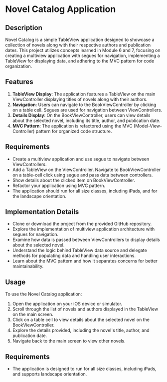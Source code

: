 # Novel Catalog Application

## Description
Novel Catalog is a simple TableView application designed to showcase a collection of novels along with their respective authors and publication dates. This project utilizes concepts learned in Module 6 and 7, focusing on creating a multiview application with segues for navigation, implementing a TableView for displaying data, and adhering to the MVC pattern for code organization.

## Features
1. **TableView Display**: The application features a TableView on the main ViewController displaying titles of novels along with their authors.
2. **Navigation**: Users can navigate to the BookViewController by clicking on a table cell. Segues are used for navigation between ViewControllers.
3. **Details Display**: On the BookViewController, users can view details about the selected novel, including its title, author, and publication date.
4. **MVC Pattern**: The application is refactored using the MVC (Model-View-Controller) pattern for organized code structure.

## Requirements
- Create a multiview application and use segue to navigate between ViewControllers.
- Add a TableView on the ViewController. Navigate to BookViewController on a table-cell click using segue and pass data between controllers.
- Show details about the clicked item on BookViewController.
- Refactor your application using MVC pattern.
- The application should run for all size classes, including iPads, and for the landscape orientation.

## Implementation Details
- Clone or download the project from the provided GitHub repository.
- Explore the implementation of multiview application architecture with segues for navigation.
- Examine how data is passed between ViewControllers to display details about the selected novel.
- Understand the logic behind TableView data source and delegate methods for populating data and handling user interactions.
- Learn about the MVC pattern and how it separates concerns for better maintainability.

## Usage
To use the Novel Catalog application:
1. Open the application on your iOS device or simulator.
2. Scroll through the list of novels and authors displayed in the TableView on the main screen.
3. Click on a table cell to view details about the selected novel on the BookViewController.
4. Explore the details provided, including the novel's title, author, and publication date.
5. Navigate back to the main screen to view other novels.

## Requirements
- The application is designed to run for all size classes, including iPads, and supports landscape orientation.
